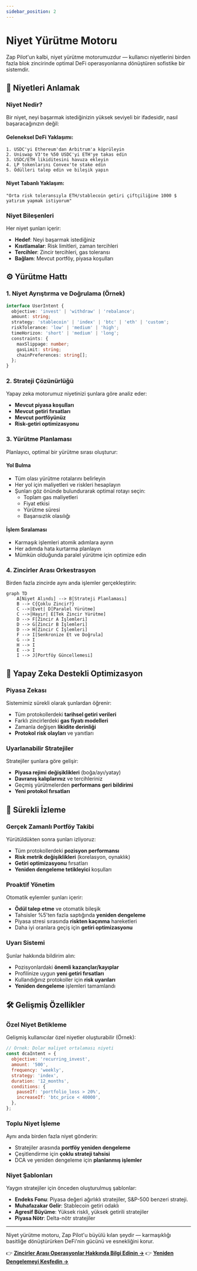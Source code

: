 ```yaml
---
sidebar_position: 2
---
```


# Niyet Yürütme Motoru

Zap Pilot'un kalbi, niyet yürütme motorumuzdur — kullanıcı niyetlerini birden fazla blok zincirinde
optimal DeFi operasyonlarına dönüştüren sofistike bir sistemdir.

## 🎯 Niyetleri Anlamak

### Niyet Nedir?

Bir niyet, neyi başarmak istediğinizin yüksek seviyeli bir ifadesidir, nasıl başaracağınızın değil:

#### **Geleneksel DeFi Yaklaşımı:**

```
1. USDC'yi Ethereum'dan Arbitrum'a köprüleyin
2. Uniswap V3'te %50 USDC'yi ETH'ye takas edin
3. USDC/ETH likiditesini havuza ekleyin
4. LP tokenlarını Convex'te stake edin
5. Ödülleri talep edin ve bileşik yapın
```

#### **Niyet Tabanlı Yaklaşım:**

```
"Orta risk toleransıyla ETH/stablecoin getiri çiftçiliğine 1000 $ yatırım yapmak istiyorum"
```

### Niyet Bileşenleri

Her niyet şunları içerir:

- **Hedef**: Neyi başarmak istediğiniz
- **Kısıtlamalar**: Risk limitleri, zaman tercihleri
- **Tercihler**: Zincir tercihleri, gas toleransı
- **Bağlam**: Mevcut portföy, piyasa koşulları

## ⚙️ Yürütme Hattı

### 1. Niyet Ayrıştırma ve Doğrulama (Örnek)

```typescript
interface UserIntent {
  objective: 'invest' | 'withdraw' | 'rebalance';
  amount: string;
  strategy: 'stablecoin' | 'index' | 'btc' | 'eth' | 'custom';
  riskTolerance: 'low' | 'medium' | 'high';
  timeHorizon: 'short' | 'medium' | 'long';
  constraints: {
    maxSlippage: number;
    gasLimit: string;
    chainPreferences: string[];
  };
}
```

### 2. Strateji Çözünürlüğü

Yapay zeka motorumuz niyetinizi şunlara göre analiz eder:

- **Mevcut piyasa koşulları**
- **Mevcut getiri fırsatları**
- **Mevcut portföyünüz**
- **Risk-getiri optimizasyonu**

### 3. Yürütme Planlaması

Planlayıcı, optimal bir yürütme sırası oluşturur:

#### **Yol Bulma**

- Tüm olası yürütme rotalarını belirleyin
- Her yol için maliyetleri ve riskleri hesaplayın
- Şunları göz önünde bulundurarak optimal rotayı seçin:
  - Toplam gas maliyetleri
  - Fiyat etkisi
  - Yürütme süresi
  - Başarısızlık olasılığı

#### **İşlem Sıralaması**

- Karmaşık işlemleri atomik adımlara ayırın
- Her adımda hata kurtarma planlayın
- Mümkün olduğunda paralel yürütme için optimize edin

### 4. Zincirler Arası Orkestrasyon

Birden fazla zincirde aynı anda işlemler gerçekleştirin:

```mermaid
graph TD
    A[Niyet Alındı] --> B[Strateji Planlaması]
    B --> C{Çoklu Zincir?}
    C -->|Evet| D[Paralel Yürütme]
    C -->|Hayır| E[Tek Zincir Yürütme]
    D --> F[Zincir A İşlemleri]
    D --> G[Zincir B İşlemleri]
    D --> H[Zincir C İşlemleri]
    F --> I[Senkronize Et ve Doğrula]
    G --> I
    H --> I
    E --> I
    I --> J[Portföy Güncellemesi]
```

## 🧠 Yapay Zeka Destekli Optimizasyon

### Piyasa Zekası

Sistemimiz sürekli olarak şunlardan öğrenir:

- Tüm protokollerdeki **tarihsel getiri verileri**
- Farklı zincirlerdeki **gas fiyatı modelleri**
- Zamanla değişen **likidite derinliği**
- **Protokol risk olayları** ve yanıtları

### Uyarlanabilir Stratejiler

Stratejiler şunlara göre gelişir:

- **Piyasa rejimi değişiklikleri** (boğa/ayı/yatay)
- **Davranış kalıplarınız** ve tercihleriniz
- Geçmiş yürütmelerden **performans geri bildirimi**
- **Yeni protokol fırsatları**

## 🔄 Sürekli İzleme

### Gerçek Zamanlı Portföy Takibi

Yürütüldükten sonra şunları izliyoruz:

- Tüm protokollerdeki **pozisyon performansı**
- **Risk metrik değişiklikleri** (korelasyon, oynaklık)
- **Getiri optimizasyonu** fırsatları
- **Yeniden dengeleme tetikleyici** koşulları

### Proaktif Yönetim

Otomatik eylemler şunları içerir:

- **Ödül talep etme** ve otomatik bileşik
- Tahsisler %5'ten fazla saptığında **yeniden dengeleme**
- Piyasa stresi sırasında **riskten kaçınma** hareketleri
- Daha iyi oranlara geçiş için **getiri optimizasyonu**

### Uyarı Sistemi

Şunlar hakkında bildirim alın:

- Pozisyonlardaki **önemli kazançlar/kayıplar**
- Profilinize uygun **yeni getiri fırsatları**
- Kullandığınız protokoller için **risk uyarıları**
- **Yeniden dengeleme** işlemleri tamamlandı

## 🛠️ Gelişmiş Özellikler

### Özel Niyet Betikleme

Gelişmiş kullanıcılar özel niyetler oluşturabilir (Örnek):

```javascript
// Örnek: Dolar maliyet ortalaması niyeti
const dcaIntent = {
  objective: 'recurring_invest',
  amount: '500',
  frequency: 'weekly',
  strategy: 'index',
  duration: '12_months',
  conditions: {
    pauseIf: 'portfolio_loss > 20%',
    increaseIf: 'btc_price < 40000',
  },
};
```

### Toplu Niyet İşleme

Aynı anda birden fazla niyet gönderin:

- Stratejiler arasında **portföy yeniden dengeleme**
- Çeşitlendirme için **çoklu strateji tahsisi**
- DCA ve yeniden dengeleme için **planlanmış işlemler**

### Niyet Şablonları

Yaygın stratejiler için önceden oluşturulmuş şablonlar:

- **Endeks Fonu**: Piyasa değeri ağırlıklı stratejiler, S&P-500 benzeri strateji.
- **Muhafazakar Gelir**: Stablecoin getiri odaklı
- **Agresif Büyüme**: Yüksek riskli, yüksek getirili stratejiler
- **Piyasa Nötr**: Delta-nötr stratejiler

---

Niyet yürütme motoru, Zap Pilot'u büyülü kılan şeydir — karmaşıklığı basitliğe dönüştürürken
DeFi'nin gücünü ve esnekliğini korur.

👉 **[Zincirler Arası Operasyonlar Hakkında Bilgi Edinin →](./cross-chain-operations)** 👉
**[Yeniden Dengelemeyi Keşfedin →](./rebalancing)**
